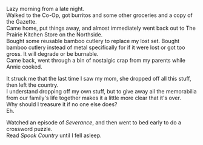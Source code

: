 Lazy morning from a late night.  
Walked to the Co-Op, got burritos and some other groceries and a copy of the Gazette.  
Came home, put things away, and almost immediately went back out to The Prairie Kitchen Store on the Northside.  
Bought some reusable bamboo cutlery to replace my lost set. Bought bamboo cutlery instead of metal specifically for if it were lost or got too gross. 
It will degrade or be burnable.  
Came back, went through a bin of nostalgic crap from my parents while Annie cooked.  

It struck me that the last time I saw my mom, she dropped off all this stuff, then left the country.  
I understand dropping off my own stuff, but to give away all the memorabilia from our family's life together makes it a little more clear that it's over.  
Why should I treasure it if no one else does?  
Eh.  

Watched an episode of _Severance_, and then went to bed early to do a crossword puzzle.  
Read _Spook Country_ until I fell asleep.  
